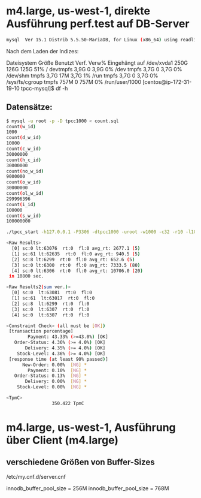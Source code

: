 # m4.large, us-west-1, direkte Ausführung perf.test auf DB-Server

```bash
mysql  Ver 15.1 Distrib 5.5.50-MariaDB, for Linux (x86_64) using readline 5.1
```

Nach dem Laden der Indizes:

Dateisystem    Größe Benutzt Verf. Verw% Eingehängt auf
/dev/xvda1      250G    126G  125G   51% /
devtmpfs        3,9G       0  3,9G    0% /dev
tmpfs           3,7G       0  3,7G    0% /dev/shm
tmpfs           3,7G     17M  3,7G    1% /run
tmpfs           3,7G       0  3,7G    0% /sys/fs/cgroup
tmpfs           757M       0  757M    0% /run/user/1000
[centos@ip-172-31-19-10 tpcc-mysql]$ df -h

## Datensätze:

```bash
$ mysql -u root -p -D tpcc1000 < count.sql 
count(w_id)
1000
count(d_w_id)
10000
count(c_w_id)
30000000
count(h_c_id)
30000000
count(no_w_id)
9000000
count(o_w_id)
30000000
count(ol_w_id)
299996396
count(i_id)
100000
count(s_w_id)
100000000
```

```bash
./tpcc_start -h127.0.0.1 -P3306 -dtpcc1000 -uroot -w1000 -c32 -r10 -l10800 -f 20160909-001.report -t 20160909-001.trx
```

```bash
<Raw Results>
  [0] sc:0 lt:63076  rt:0  fl:0 avg_rt: 2677.1 (5)
  [1] sc:61 lt:62635  rt:0  fl:0 avg_rt: 940.5 (5)
  [2] sc:8 lt:6299  rt:0  fl:0 avg_rt: 652.6 (5)
  [3] sc:0 lt:6300  rt:0  fl:0 avg_rt: 7333.5 (80)
  [4] sc:0 lt:6306  rt:0  fl:0 avg_rt: 10706.0 (20)
 in 10800 sec.

<Raw Results2(sum ver.)>
  [0] sc:0  lt:63081  rt:0  fl:0 
  [1] sc:61  lt:63017  rt:0  fl:0 
  [2] sc:8  lt:6299  rt:0  fl:0 
  [3] sc:0  lt:6307  rt:0  fl:0 
  [4] sc:0  lt:6307  rt:0  fl:0 

<Constraint Check> (all must be [OK])
 [transaction percentage]
        Payment: 43.33% (>=43.0%) [OK]
   Order-Status: 4.36% (>= 4.0%) [OK]
       Delivery: 4.35% (>= 4.0%) [OK]
    Stock-Level: 4.36% (>= 4.0%) [OK]
 [response time (at least 90% passed)]
      New-Order: 0.00%  [NG] *
        Payment: 0.10%  [NG] *
   Order-Status: 0.13%  [NG] *
       Delivery: 0.00%  [NG] *
    Stock-Level: 0.00%  [NG] *

<TpmC>
                 350.422 TpmC
```

# m4.large, us-west-1, Ausführung über Client (m4.large)

## verschiedene Größen von Buffer-Sizes

/etc/my.cnf.d/server.cnf

innodb_buffer_pool_size = 256M
innodb_buffer_pool_size = 768M

